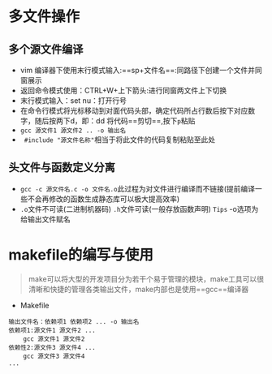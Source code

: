 # 多文件操作
## 多个源文件编译
 - vim 编译器下使用末行模式输入:==sp+文件名==:同路径下创建一个文件并同窗展示
 - 返回命令模式使用：CTRL+W+上下箭头:进行同窗两文件上下切换
 - 末行模式输入：set nu：打开行号
 - 在命令行模式将光标移动到对面代码头部，确定代码所占行数后按下对应数字，随后按两下d，即：dd 将代码==剪切==,按下`p`粘贴
 - `gcc 源文件1 源文件2 .. -o 输出名`
 - ` #include "源文件名称"`相当于将此文件的代码复制粘贴至此处


## 头文件与函数定义分离
 - `gcc -c 源文件名.c -o 文件名.o`此过程为对文件进行编译而不链接(提前编译一些不会再修改的函数生成静态库可以极大提高效率)
 - `.o`文件不可读(二进制机器码) `.h`文件可读(一般存放函数声明)
`Tips` <kdb>-o</kbd>选项为给输出文件赋名

# makefile的编写与使用
> make可以将大型的开发项目分为若干个易于管理的模块，make工具可以很清晰和快捷的管理各类输出文件，make内部也是使用==gcc==编译器

 - Makefile
```
输出文件名：依赖项1 依赖项2 ... -o 输出名
依赖项1:源文件1 源文件2 ...
	gcc 源文件1 源文件2
依赖性2:源文件3 源文件4 ...
	gcc 源文件3 源文件4
...
```

